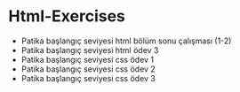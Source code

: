 # Html-Exercises
- Patika başlangıç seviyesi html bölüm sonu çalışması (1-2)
- Patika başlangıç seviyesi html ödev 3
- Patika başlangıç seviyesi css ödev 1
- Patika başlangıç seviyesi css ödev 2
- Patika başlangıç seviyesi css ödev 3
